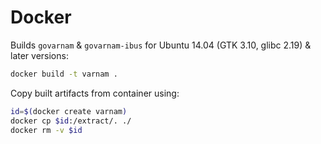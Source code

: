 # Docker

Builds `govarnam` & `govarnam-ibus` for Ubuntu 14.04 (GTK 3.10, glibc 2.19) & later versions:

```bash
docker build -t varnam .
```

Copy built artifacts from container using:
```bash
id=$(docker create varnam)
docker cp $id:/extract/. ./
docker rm -v $id
```